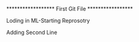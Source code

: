 ****************** First Git File *****************

Loding in ML-Starting Reprosotry 

Adding Second Line